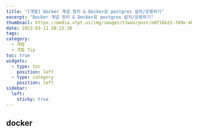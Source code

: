 ```yaml
---
title: "[개발] Docker 개념 정리 & Docker로 postgres 설치/운용하기"
excerpt: "Docker 개념 정리 & Docker로 postgres 설치/운용하기"
thumbnail: https://media.vlpt.us/img/images/t1won/post/e8f16b23-749e-4097-afc2-e3803e4568a4/docker.png
date: 2022-03-11 20:23:36
tags:
category:
  - 개발
  - 개발 Tip
toc: true
widgets:
  - type: toc
    position: left
  - type: category
    position: left
sidebar:
  left:
    sticky: true
---
```


## docker